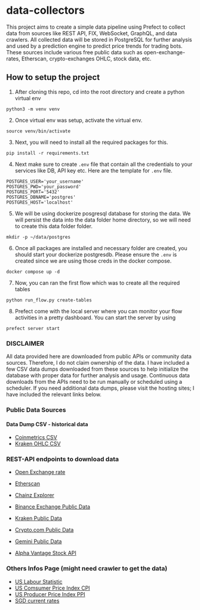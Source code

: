 # data-collectors 

This project aims to create a simple data pipeline using Prefect to collect data from sources like REST API, FIX, WebSocket, GraphQL, and data crawlers. All collected data will be stored in PostgreSQL for further analysis and used by a prediction engine to predict price trends for trading bots. These sources include various free public data such as open-exchange-rates, Etherscan, crypto-exchanges OHLC, stock data, etc.


## How to setup the project 

1. After cloning this repo, cd into the root directory and create a python virtual env
```
python3 -m venv venv
```

2. Once virtual env was setup, activate the virtual env. 
```
source venv/bin/activate
```

3. Next, you will need to install all the required packages for this. 
```
pip install -r requirements.txt
```

4. Next make sure to create `.env` file that contain all the credentials to your services like DB, API key etc. Here are the template for `.env` file.
```
POSTGRES_USER='your_username' 
POSTGRES_PWD='your_password' 
POSTGRES_PORT='5432'
POSTGRES_DBNAME='postgres'
POSTGRES_HOST='localhost'
```

5. We will be using dockerize posgresql database for storing the data. We will persist the data into the data folder home directory, so we will need to create this data folder folder. 
```
mkdir -p ~/data/postgres
```

6. Once all packages are installed and necessary folder are created, you should start your dockerize postgresdb. Please ensure the `.env` is created since we are using those creds in the docker compose. 
```
docker compose up -d 
```

7. Now, you can ran the first flow which was to create all the required tables
```
python run_flow.py create-tables
```

8. Prefect come with the local server where you can monitor your flow activities in a pretty dashboard. You can start the server by using 
```
prefect server start
```


### DISCLAIMER
All data provided here are downloaded from public APIs or community data sources. Therefore, I do not claim ownership of the data. I have included a few CSV data dumps downloaded from these sources to help initialize the database with proper data for further analysis and usage. Continuous data downloads from the APIs need to be run manually or scheduled using a scheduler. If you need additional data dumps, please visit the hosting sites; I have included the relevant links below.


### Public Data Sources
#### Data Dump CSV - historical data 
- [Coinmetrics CSV](https://coinmetrics.io/community-network-data/)
- [Kraken OHLC CSV](https://support.kraken.com/hc/en-us/articles/360047124832-Downloadable-historical-OHLCVT-Open-High-Low-Close-Volume-Trades-data)
  
### REST-API endpoints to download data 
- [Open Exchange rate](https://docs.openexchangerates.org/reference/api-introduction)

- [Etherscan](https://docs.etherscan.io/) 
- [Chainz Explorer](https://chainz.cryptoid.info/api.dws)
- [Binance Exchange Public Data](https://github.com/binance/binance-spot-api-docs/blob/master/rest-api.md#klinecandlestick-data)
- [Kraken Public Data](https://docs.kraken.com/rest/#tag/Spot-Market-Data/operation/getOHLCData)
- [Crypto.com Public Data](https://exchange-docs.crypto.com/exchange/v1/rest-ws/index.html?python#public-get-candlestick)
- [Gemini Public Data](https://docs.gemini.com/rest-api/#symbols)
- [Alpha Vantage Stock API](https://www.alphavantage.co/documentation/)

### Others Infos Page (might need crawler to get the data)
- [US Labour Statistic](https://www.bls.gov/news.release/empsit.a.htm)
- [US Comsumer Price Index CPI](https://www.bls.gov/news.release/cpi.nr0.htm)
- [US Producer Price Index PPI](https://www.bls.gov/news.release/ppi.nr0.htm)
- [SGD current rates](https://www.sgrates.com/bankrate/dbs.html)
